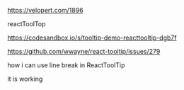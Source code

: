https://velopert.com/1896

reactToolTop


https://codesandbox.io/s/tooltip-demo-reacttooltip-dgb7f

https://github.com/wwayne/react-tooltip/issues/279

how i can use line break in ReactToolTip 

it is working 